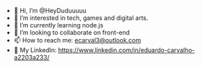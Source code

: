 - 👋 Hi, I’m @HeyDuduuuuu
- 👀 I’m interested in tech, games and digital arts.
- 🌱 I’m currently learning node.js
- 💞️ I’m looking to collaborate on front-end
- 📫 How to reach me: ecarval3@outlook.com
- 🌠 My LinkedIn: https://www.linkedin.com/in/eduardo-carvalho-a2203a233/

<!---
HeyDuduuuuu/HeyDuduuuuu is a ✨ special ✨ repository because its `README.md` (this file) appears on your GitHub profile.
You can click the Preview link to take a look at your changes.
--->
